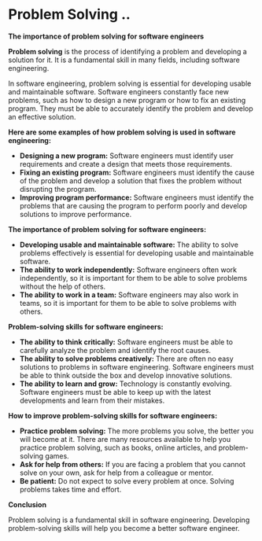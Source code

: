# Problem Solving ..

**The importance of problem solving for software engineers**

**Problem solving** is the process of identifying a problem and developing a solution for it. It is a fundamental skill in many fields, including software engineering.

In software engineering, problem solving is essential for developing usable and maintainable software. Software engineers constantly face new problems, such as how to design a new program or how to fix an existing program. They must be able to accurately identify the problem and develop an effective solution.

**Here are some examples of how problem solving is used in software engineering:**

- **Designing a new program:** Software engineers must identify user requirements and create a design that meets those requirements.
- **Fixing an existing program:** Software engineers must identify the cause of the problem and develop a solution that fixes the problem without disrupting the program.
- **Improving program performance:** Software engineers must identify the problems that are causing the program to perform poorly and develop solutions to improve performance.

**The importance of problem solving for software engineers:**

- **Developing usable and maintainable software:** The ability to solve problems effectively is essential for developing usable and maintainable software.
- **The ability to work independently:** Software engineers often work independently, so it is important for them to be able to solve problems without the help of others.
- **The ability to work in a team:** Software engineers may also work in teams, so it is important for them to be able to solve problems with others.

**Problem-solving skills for software engineers:**

- **The ability to think critically:** Software engineers must be able to carefully analyze the problem and identify the root causes.
- **The ability to solve problems creatively:** There are often no easy solutions to problems in software engineering. Software engineers must be able to think outside the box and develop innovative solutions.
- **The ability to learn and grow:** Technology is constantly evolving. Software engineers must be able to keep up with the latest developments and learn from their mistakes.

**How to improve problem-solving skills for software engineers:**

- **Practice problem solving:** The more problems you solve, the better you will become at it. There are many resources available to help you practice problem solving, such as books, online articles, and problem-solving games.
- **Ask for help from others:** If you are facing a problem that you cannot solve on your own, ask for help from a colleague or mentor.
- **Be patient:** Do not expect to solve every problem at once. Solving problems takes time and effort.

**Conclusion**

Problem solving is a fundamental skill in software engineering. Developing problem-solving skills will help you become a better software engineer.
